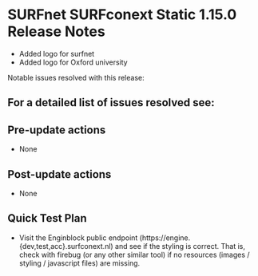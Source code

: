 # SURFnet SURFconext Static 1.15.0 Release Notes #

* Added logo for surfnet
* Added logo for Oxford university

Notable issues resolved with this release:

For a detailed list of issues resolved see:
-

Pre-update actions
------------------

* None

Post-update actions
-------------------

* None

Quick Test Plan
---------------

* Visit the Enginblock public endpoint (https://engine.{dev,test,acc}.surfconext.nl) and see if the styling is correct.
  That is, check with firebug (or any other similar tool) if no resources (images / styling / javascript files) are
  missing.
